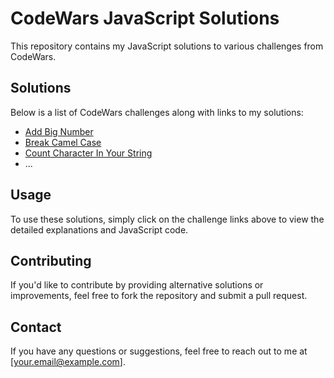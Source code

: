 # CodeWars JavaScript Solutions

This repository contains my JavaScript solutions to various challenges from CodeWars.

## Solutions

Below is a list of CodeWars challenges along with links to my solutions:

- [Add Big Number](./add-big-numbers.js)
- [Break Camel Case](./break-camel-case.js)
- [Count Character In Your String](./count-character-in-your-string.js)
- ...

## Usage

To use these solutions, simply click on the challenge links above to view the detailed explanations and JavaScript code.

## Contributing

If you'd like to contribute by providing alternative solutions or improvements, feel free to fork the repository and submit a pull request.

## Contact

If you have any questions or suggestions, feel free to reach out to me at [your.email@example.com].
